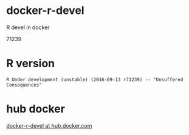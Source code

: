 docker-r-devel
==============

R devel in docker

71239

R version
=========

```
R Under development (unstable) (2016-09-13 r71239) -- "Unsuffered Consequences"
```

hub docker
==========

[docker-r-devel at hub.docker.com](https://hub.docker.com/r/manabuishii/docker-r-devel/)
